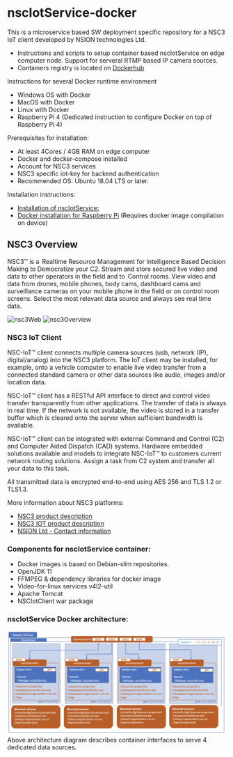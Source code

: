 # nscIotService-docker

This is a microservice based SW deployment specific repository for a NSC3 IoT client developed by NSION technologies Ltd.
- Instructions and scripts to setup container based nscIotService on edge computer node. Support for serveral RTMP based IP camera sources.
- Containers registry is located on [Dockerhub](https://hub.docker.com/repository/docker/nsiontech/nsciotservice) 

Instructions for several Docker runtime environment 
- Windows OS with Docker
- MacOS with Docker
- Linux with Docker
- Raspberry Pi 4 (Dedicated instruction to configure Docker on top of Raspberry Pi 4)

Prerequisites for installation:
- At least 4Cores / 4GB RAM on edge computer
- Docker and docker-compose installed
- Account for NSC3 services
- NSC3 specific iot-key for backend authentication
- Recommended OS: Ubuntu 18.04 LTS or later.

Installation instructions:
- [Installation of nscIotService:](https://github.com/NSION/nscIotService-docker/blob/main/Installation-nscIotService.md)
- [Docker installation for Raspberry Pi](https://github.com/NSION/nscIotService-docker/blob/main/Installation-Raspberry-Pi.md) (Requires docker image compilation on device)


## NSC3 Overview

NSC3™ is a  Realtime Resource Management for Intelligence Based Decision Making to Democratize your C2. Stream and store secured live video and data to other operators in the field and to  Control rooms. View video and data from drones, mobile phones, body cams, dashboard cams and surveillance cameras on your mobile phone in the field or on control room screens. Select the most relevant data source and always see real time data.   

![nsc3Web](https://www.nsiontec.com/wp-content/uploads/2020/08/WebApp_image-768x612.png)
![nsc3Overview](https://www.nsiontec.com/wp-content/uploads/2020/08/NSC3Overwiev-scaled-1-768x543.jpg)

### NSC3 IoT Client

NSC-IoT™ client connects multiple camera sources (usb, network
(IP), digital/analog) into the NSC3 platform. The IoT client may be
installed, for example, onto a vehicle computer to enable live video
transfer from a connected standard camera or other data sources
like audio, images and/or location data.

NSC-IoT™ client has a RESTful API interface to direct and control
video transfer transparently from other applications. The transfer of
data is always in real time. If the network is not available, the video
is stored in a transfer buffer which is cleared onto the server when
sufficient bandwidth is available.  

NSC-IoT™ client can be integrated with external Command
and Control (C2) and Computer Aided Dispatch (CAD)
systems. Hardware embedded solutions available and models to
integrate NSC-IoT™ to customers current network routing solutions.
Assign a task from C2 system and transfer all your data to this
task. 

All transmitted data is encrypted end-to-end using AES 256
and TLS 1.2 or TLS1.3.

More information about NSC3 platforms:
- [NSC3 product description](https://www.nsiontec.com/platform/)
- [NSC3 IOT product description](https://www.nsiontec.com/wp-content/uploads/2020/09/ProductSheets_IoT.pdf)
- [NSION Ltd - Contact information](https://www.nsiontec.com/company/contact/)

### Components for nscIotService container:
- Docker images is based on Debian-slim repositories.
- OpenJDK 11
- FFMPEG & dependency libraries for docker image
- Video-for-linux services v4l2-util
- Apache Tomcat
- NSCIotClient war package

### nscIotService Docker architecture:
![nscIotService Docker architecture](https://github.com/NSION/nscIotService-docker/blob/main/pictures/nscIotService-docker.png)
Above architecture diagram describes container interfaces to serve 4 dedicated data sources. 
